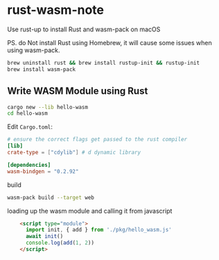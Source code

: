 # rust-wasm-note

Use rust-up to install Rust and wasm-pack on macOS

PS. do Not install Rust using Homebrew, it will cause some issues when using wasm-pack.

```bash
brew uninstall rust && brew install rustup-init && rustup-init
brew install wasm-pack
```

## Write WASM Module using Rust

```bash
cargo new --lib hello-wasm
cd hello-wasm
```

Edit `Cargo.toml`:

```toml
# ensure the correct flags get passed to the rust compiler
[lib]
crate-type = ["cdylib"] # d dynamic library

[dependencies]
wasm-bindgen = "0.2.92"
```


build

```bash
wasm-pack build --target web
```

loading up the wasm module and calling it from javascript

```html
    <script type="module">
      import init, { add } from './pkg/hello_wasm.js'
      await init()
      console.log(add(1, 2))
    </script>
```
